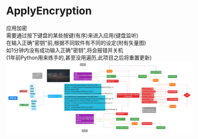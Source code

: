 # ApplyEncryption
应用加密<br>
需要通过按下键盘的某些按键(有序)来进入应用(键盘监听)<br>
在输入正确"密钥"前,根据不同软件有不同的设定(附有矢量图)<br>
如1分钟内没有成功输入正确"密钥",将会报错并关机<br>
(1年前Python用来练手的,甚至没用遍历,此项目之后将重置更新)
![Image text](https://raw.githubusercontent.com/Lzhyrifx/ApplyEncryption/main/Xmind/ApplyEncryption.svg)

